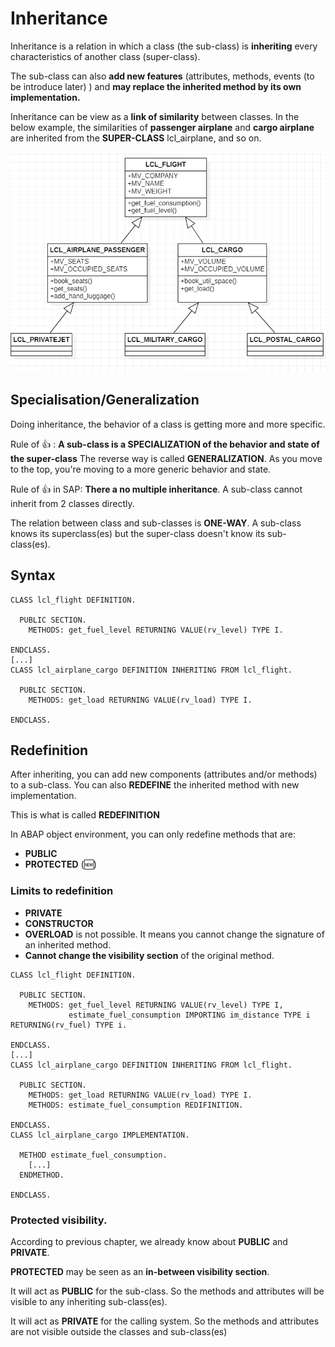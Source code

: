 

# Inheritance

Inheritance is a relation in which a class (the sub-class) is **inheriting** every characteristics of another class (super-class). 

The sub-class can also **add new features** (attributes, methods, events (to be introduce later) ) and **may replace the inherited method by its own implementation.**

Inheritance can be view as a **link of similarity** between classes. In the below example, the similarities of **passenger airplane** and **cargo airplane** are inherited from the **SUPER-CLASS** lcl_airplane, and so on.

![Inheritance](../img/inheritance.PNG)

## Specialisation/Generalization

Doing inheritance, the behavior of a class is getting more and more specific.

Rule of :thumbsup: : **A sub-class is a SPECIALIZATION of the behavior and state of the super-class**
The reverse way is called **GENERALIZATION**. As you move to the top, you're moving to a more generic behavior and state.

Rule of :thumbsup: in SAP: **There a no multiple inheritance**. A sub-class cannot inherit from 2 classes directly.

The relation between class and sub-classes is **ONE-WAY**. A sub-class knows its superclass(es) but the super-class doesn't know its sub-class(es).

## Syntax

```
CLASS lcl_flight DEFINITION.

  PUBLIC SECTION.
    METHODS: get_fuel_level RETURNING VALUE(rv_level) TYPE I.
    
ENDCLASS.
[...]
CLASS lcl_airplane_cargo DEFINITION INHERITING FROM lcl_flight.

  PUBLIC SECTION.
    METHODS: get_load RETURNING VALUE(rv_load) TYPE I.
    
ENDCLASS.
```

## Redefinition

After inheriting, you can add new components (attributes and/or methods) to a sub-class. You can also **REDEFINE** the inherited method with new implementation.

This is what is called **REDEFINITION**

In ABAP object environment, you can only redefine methods that are:
- **PUBLIC**
- **PROTECTED** (:new:)

### Limits to redefinition
- **PRIVATE**
- **CONSTRUCTOR**
- **OVERLOAD** is not possible. It means you cannot change the signature of an inherited method.
- **Cannot change the visibility section** of the original method.

```
CLASS lcl_flight DEFINITION.

  PUBLIC SECTION.
    METHODS: get_fuel_level RETURNING VALUE(rv_level) TYPE I,
             estimate_fuel_consumption IMPORTING im_distance TYPE i RETURNING(rv_fuel) TYPE i.
    
ENDCLASS.
[...]
CLASS lcl_airplane_cargo DEFINITION INHERITING FROM lcl_flight.

  PUBLIC SECTION.
    METHODS: get_load RETURNING VALUE(rv_load) TYPE I.
    METHODS: estimate_fuel_consumption REDIFINITION.
    
ENDCLASS.
CLASS lcl_airplane_cargo IMPLEMENTATION.

  METHOD estimate_fuel_consumption.
    [...]
  ENDMETHOD.

ENDCLASS.
```

### Protected visibility.

According to previous chapter, we already know about **PUBLIC** and **PRIVATE**. 

**PROTECTED** may be seen as an **in-between visibility section**.

It will act as **PUBLIC** for the sub-class. So the methods and attributes will be visible to any inheriting sub-class(es).

It will act as **PRIVATE** for the calling system. So the methods and attributes are not visible outside the classes and sub-class(es)
